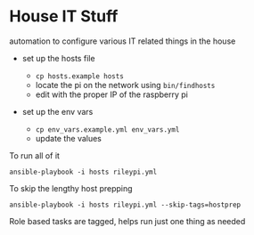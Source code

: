 # House IT Stuff
automation to configure various IT related things in the house

- set up the hosts file
  - `cp hosts.example hosts`
  - locate the pi on the network using `bin/findhosts`
  - edit with the proper IP of the raspberry pi

- set up the env vars
  - `cp env_vars.example.yml env_vars.yml`
  - update the values

To run all of it
```
ansible-playbook -i hosts rileypi.yml
```

To skip the lengthy host prepping
```
ansible-playbook -i hosts rileypi.yml --skip-tags=hostprep
```
Role based tasks are tagged, helps run just one thing as needed

